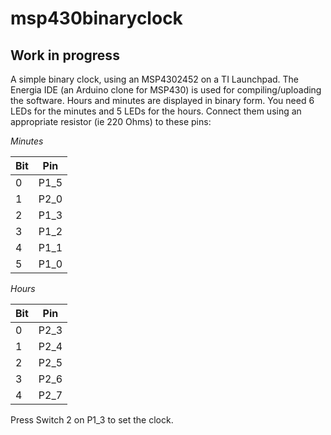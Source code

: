 # msp430binaryclock
## Work in progress
A simple binary clock, using an MSP4302452 on a TI Launchpad.
The Energia IDE (an Arduino clone for MSP430) is used for compiling/uploading the software. Hours and minutes are displayed in binary form.
You need 6 LEDs for the minutes and 5 LEDs for the hours. Connect them using an appropriate resistor (ie 220 Ohms) to these pins:

*Minutes*

Bit | Pin
---|---
0 | P1_5
1 | P2_0
2 | P1_3
3 | P1_2
4 | P1_1
5 | P1_0

*Hours*

Bit | Pin
---|---
0 | P2_3
1 | P2_4
2 | P2_5
3 | P2_6
4 | P2_7

Press  Switch 2 on P1_3 to set the clock.
